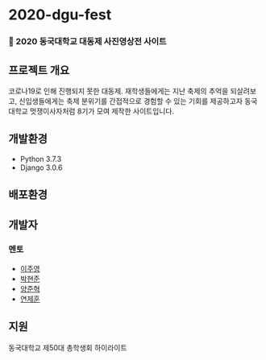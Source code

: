 # 2020-dgu-fest  
### :lion: 2020 동국대학교 대동제 사진영상전 사이트  
## 프로젝트 개요  
코로나19로 인해 진행되지 못한 대동제. 재학생들에게는 지난 축제의 추억을 되살려보고, 신입생들에게는 축제 분위기를 간접적으로 경험할 수 있는 기회를 제공하고자 동국대학교 멋쟁이사자처럼 8기가 모여 제작한 사이트입니다.  

## 개발환경  
- Python 3.7.3  
- Django 3.0.6  

## 배포환경  


## 개발자  

### 멘토  
- [이주영](https://github.com/JuYeong0413)  
- [박현준](https://github.com/c2lv)  
- [양준혁](https://github.com/surfing2003)  
- [연제훈](https://github.com/YJHoon)  

## 지원  
동국대학교 제50대 총학생회 하이라이트  
